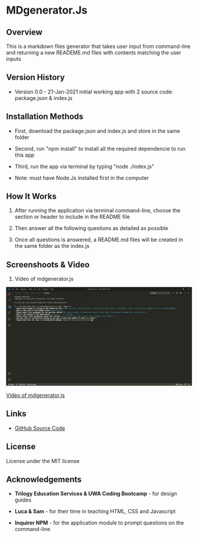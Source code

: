 # MDgenerator.Js

## Overview

This is a markdown files generator that takes user input from command-line and returning a new READEME.md files with contents matching the user inputs

## Version History

* Version 0.0 - 21-Jan-2021
    initial working app with 2 source code: package.json & index.js


## Installation Methods

* First, download the package.json and index.js and store in the same folder

* Second, run "npm install" to install all the required dependencie to run this app

* Third, run the app via terminal by typing "node ./index.js"

* Note: must have Node.Js installed first in the computer


## How It Works

1. After running the application via terminal command-line, choose the section or header to include in the README file

2. Then answer all the following questions as detailed as possible

3. Once all questions is answered, a README.md files will be created in the same folder as the index.js


## Screenshoots & Video

1. Video of mdgenerator.js

![Screenshoot of mdgenerator.js](assets/screenshoot-mdgenerator.png)

[Video of mdgenerator.js](https://drive.google.com/file/d/1fQX1y2jXvxaicw2wog2XXf5oJer4JdyH/view)


## Links

* [ GitHub Source Code](https://github.com/vsumargo/mdgenerator.js)

## License

License under the MIT license

## Acknowledgements

* **Trilogy Education Services & UWA Coding Bootcamp** - for design guides

* **Luca & Sam** - for their time in teaching HTML, CSS and Javascript

* **Inquirer NPM** - for the application module to prompt questions on the command-line
